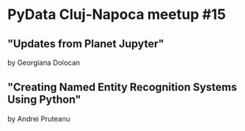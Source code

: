 # PyData Cluj-Napoca meetup #15

## "Updates from Planet Jupyter"
by Georgiana Dolocan

## "Creating Named Entity Recognition Systems Using Python"
by Andrei Pruteanu

